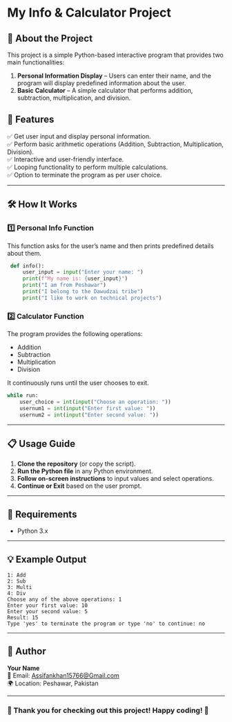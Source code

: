 # My Info & Calculator Project

## 📌 About the Project
This project is a simple Python-based interactive program that provides two main functionalities:
1. **Personal Information Display** – Users can enter their name, and the program will display predefined information about the user.
2. **Basic Calculator** – A simple calculator that performs addition, subtraction, multiplication, and division.

## 🚀 Features
✅ Get user input and display personal information.  
✅ Perform basic arithmetic operations (Addition, Subtraction, Multiplication, Division).  
✅ Interactive and user-friendly interface.  
✅ Looping functionality to perform multiple calculations.  
✅ Option to terminate the program as per user choice.

---

## 🛠️ How It Works
### 1️⃣ Personal Info Function
This function asks for the user’s name and then prints predefined details about them.
```python
 def info():
     user_input = input("Enter your name: ")
     print(f"My name is: {user_input}")
     print("I am from Peshawar")
     print("I belong to the Dawudzai tribe")
     print("I like to work on technical projects")
```

### 2️⃣ Calculator Function
The program provides the following operations:
- Addition
- Subtraction
- Multiplication
- Division

It continuously runs until the user chooses to exit.
```python
while run:
    user_choice = int(input("Choose an operation: "))
    usernum1 = int(input("Enter first value: "))
    usernum2 = int(input("Enter second value: "))
```
---

## 📋 Usage Guide
1. **Clone the repository** (or copy the script).
2. **Run the Python file** in any Python environment.
3. **Follow on-screen instructions** to input values and select operations.
4. **Continue or Exit** based on the user prompt.

---

## 🔧 Requirements
- Python 3.x

---

## 💡 Example Output
```
1: Add
2: Sub
3: Multi
4: Div
Choose any of the above operations: 1
Enter your first value: 10
Enter your second value: 5
Result: 15
Type 'yes' to terminate the program or type 'no' to continue: no
```

---

## 📌 Author
**Your Name**  
📧 Email: Assifankhan15766@Gmail.com  
🌍 Location: Peshawar, Pakistan  

---

### 🌟 Thank you for checking out this project! Happy coding! 🚀

